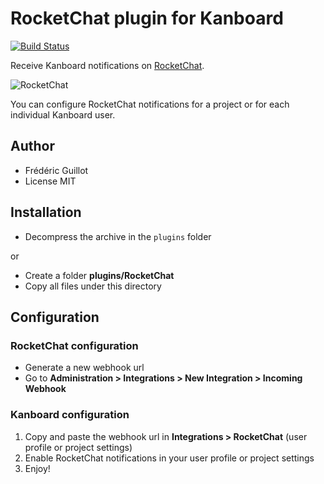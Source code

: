 RocketChat plugin for Kanboard
==============================

[![Build Status](https://travis-ci.org/kanboard/plugin-rocketchat.svg?branch=master)](https://travis-ci.org/kanboard/plugin-rocketchat)

Receive Kanboard notifications on [RocketChat](https://rocket.chat/).

![RocketChat](https://cloud.githubusercontent.com/assets/323546/12873674/abde70a0-cd91-11e5-81cb-bba95fc48a73.png)

You can configure RocketChat notifications for a project or for each individual Kanboard user.

Author
------

- Frédéric Guillot
- License MIT

Installation
------------

- Decompress the archive in the `plugins` folder

or

- Create a folder **plugins/RocketChat**
- Copy all files under this directory

Configuration
-------------

### RocketChat configuration

- Generate a new webhook url
- Go to **Administration > Integrations > New Integration > Incoming Webhook**

### Kanboard configuration

1. Copy and paste the webhook url in **Integrations > RocketChat** (user profile or project settings)
2. Enable RocketChat notifications in your user profile or project settings
3. Enjoy!
